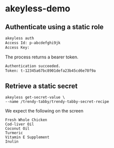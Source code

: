 # akeyless-demo

## Authenticate using a static role
```bash
akeyless auth
Access Id: p-abcdefghi9jk
Access Key: 
```
The process returns a bearer token. 
```bash
Authentication succeeded.
Token: t-12345a67bc8901defa23b45cd6e78f9a
```

## Retrieve a static secret
```
akeyless get-secret-value \
--name /trendy-tabby/trendy-tabby-secret-recipe
```
We expect the following on the screen
```
Fresh Whole Chicken
Cod-liver Oil
Coconut Oil
Turmeric
Vitamin E Supplement
Inulin
```
